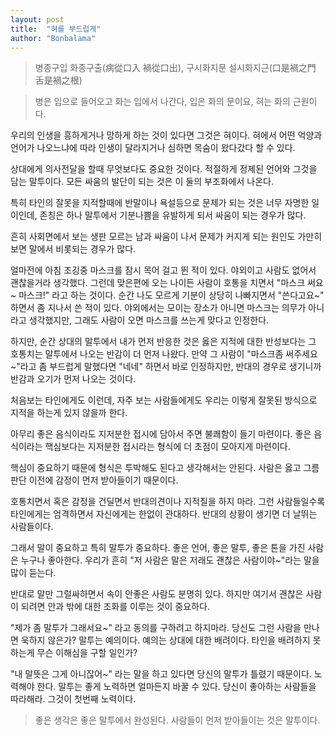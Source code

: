 ```yaml
---
layout: post
title:  "혀를 부드럽게"
author: "Bonbalama"
---
```


> 병종구입 화종구출(病從口入 禍從口出), 구시화지문 설시화지근(口是禍之門 舌是禍之根)

> 병은 입으로 들어오고 화는 입에서 나간다, 입은 화의 문이요, 혀는 화의 근원이다. 

우리의 인생을 흥하게거나 망하게 하는 것이 있다면 그것은 혀이다. 혀에서 어떤 억양과 언어가 나오느냐에 따라 인생이 달라지거나 심하면 목숨이 왔다갔다 할 수 있다. 

상대에게 의사전달을 할때 무엇보다도 중요한 것이다. 적절하게 정제된 언어와 그것을 담는 말투이다. 모든 싸움의 발단이 되는 것은 이 둘의 부조화에서 나온다. 

특히 타인의 잘못을 지적할때에 반말이나 욕설등으로 문제가 되는 것은 너무 자명한 일이인데, 존칭은 하나 말투에서 기분나쁨을 유발하게 되서 싸움이 되는 경우가 많다.

흔히 사회면에서 보는 생판 모르는 남과 싸움이 나서 문제가 커지게 되는 원인도 가만히 보면 말에서 비롯되는 경우가 많다. 

얼마전에 아침 조깅중 마스크를 잠시 목어 걸고 뛴 적이 있다. 야외이고 사람도 없어서 괜찮을거라 생각했다. 그런데 맞은편에 오는 나이든 사람이 호통을 치면서 "마스크 써요~ 마스크!" 라고 하는 것이다. 순간 나도 모르게 기분이 상당히 나빠지면서 "쓴다고요~" 하면서 좀 지나서 쓴 적이 있다. 야외에서는 모이는 장소가 아니면 마스크는 의무가 아니라고 생각했지만, 그래도 사람이 오면 마스크를 쓰는게 맞다고 인정한다. 

하지만, 순간 상대의 말투에서 내가 먼저 반응한 것은 옳은 지적에 대한 반성보다는 그 호통치는 말투에서 나오는 반감이 더 먼저 나왔다. 
만약 그 사람이 "마스크좀 써주세요~"라고 좀 부드럽게 말했다면 "네네" 하면서 바로 인정하지만, 반대의 경우로 생기니까 반감과 오기가 먼저 나오는 것이다. 

처음보는 타인에게도 이런데, 자주 보는 사람들에게도 우리는 이렇게 잘못된 방식으로 지적을 하는게 있지 않을까 한다.

아무리 좋은 음식이라도 지저분한 접시에 담아서 주면 불쾌함이 들기 마련이다. 좋은 음식이라는 핵심보다는 지저분한 접시라는 형식에 더 초점이 모아지게 마련이다. 

핵심이 중요하기 때문에 형식은 투박해도 된다고 생각해서는 안된다. 사람은 옳고 그름 판단 이전에 감정이 먼저 받아들이기 때문이다. 

호통치면서 혹은 감정을 건딜면서 반대의견이나 지적질을 하지 마라. 그런 사람들일수록 타인에게는 엄격하면서 자신에게는 한없이 관대하다. 반대의 상황이 생기면 더 날뛰는 사람들이다.

그래서 말이 중요하고 특히 말투가 중요하다. 좋은 언어, 좋은 말투, 좋은 톤을 가진 사람은 누구나 좋아한다. 우리가 흔히 "저 사람은 말은 저래도 괜찮은 사람이야~"라는 말을 많이 듣는다.

반대로 말만 그럴싸하면서 속이 안좋은 사람도 분명히 있다. 하지만 여기서 괜찮은 사람이 되려면 안과 밖에 대한 조화를 이루는 것이 중요하다. 

"제가 좀 말투가 그래서요~" 라고 동의를 구하려고 하지마라. 당신도 그런 사람을 만나면 욱하지 않은가? 말투는 예의이다. 예의는 상대에 대한 배려이다. 타인을 배려하지 못하는게 무슨 이해심을 구할 일인가?

"내 말뜻은 그게 아니잖어~" 라는 말을 하고 있다면 당신의 말투가 틀렸기 때문이다. 노력해야 한다. 말투는 좋게 노력하면 얼마든지 바꿀 수 있다. 당신이 좋아하는 사람들을 따라해라. 그것이 첫번째 노력이다. 


> 좋은 생각은 좋은 말투에서 완성된다. 사람들이 먼저 받아들이는 것은 말투이다. 